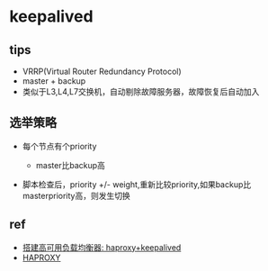 # keepalived

## tips

+ VRRP(Virtual Router Redundancy Protocol)
+ master + backup
+ 类似于L3,L4,L7交换机，自动剔除故障服务器，故障恢复后自动加入

## 选举策略

+ 每个节点有个priority
    + master比backup高

+ 脚本检查后，priority +/- weight,重新比较priority,如果backup比masterpriority高，则发生切换

## ref

<!-- haproxy keepalived -->
+ [搭建高可用负载均衡器: haproxy+keepalived](https://developer.aliyun.com/article/609851)
+ [HAPROXY](https://www.haproxy.org/download/1.2/doc/architecture.txt)